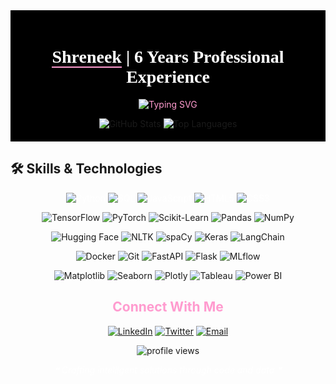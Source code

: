 <!-- GitHub Profile README for Shreneek -->
<div align="center" style="background-color: #000000; padding: 20px;">
  <h1 style="color: #ffffff; font-family: 'Dancing Script', cursive;">
    <span style="border-bottom: 2px solid #ff9bcf;">Shreneek</span> | 6 Years Professional Experience
  </h1>
  
  <!-- Import Google Font -->
  <link href="https://fonts.googleapis.com/css2?family=Dancing+Script:wght@600&display=swap" rel="stylesheet">
  
  <!-- Dynamic Title Animation -->
  <p align="center" style="color: #ff9bcf;">
    <img src="https://readme-typing-svg.herokuapp.com?font=Fira+Code&size=22&duration=3000&pause=1000&color=FF9BCF&center=true&vCenter=true&width=440&lines=Data+Scientist;NLP+Engineer;Agentic+AI+Developer;Deep+Learning+Engineer" alt="Typing SVG" />
  </p>

  <!-- GitHub Stats -->
  <img src="https://github-readme-stats.vercel.app/api?username=shreniek&show_icons=true&count_private=true&hide_border=true&title_color=ff9bcf&icon_color=ffffff&text_color=ffffff&bg_color=000000" alt="GitHub Stats" />
  
  <!-- Top Languages -->
  <img src="https://github-readme-stats.vercel.app/api/top-langs/?username=shreneek&layout=compact&hide_border=true&title_color=ff9bcf&text_color=ffffff&bg_color=000000" alt="Top Languages" />
  

</div>

## 🛠️ Skills & Technologies

<div align="center">

<!-- Programming Languages -->
<p align="center" style="color: #ffffff;">
  <img src="https://img.shields.io/badge/Python-3776AB?style=for-the-badge&logo=python&logoColor=white" alt="Python" />
  <img src="https://img.shields.io/badge/SQL-4479A1?style=for-the-badge&logo=postgresql&logoColor=white" alt="SQL" />
  <img src="https://img.shields.io/badge/JavaScript-F7DF1E?style=for-the-badge&logo=javascript&logoColor=black" alt="JavaScript" />
  <img src="https://img.shields.io/badge/HTML5-E34F26?style=for-the-badge&logo=html5&logoColor=white" alt="HTML5" />
  <img src="https://img.shields.io/badge/CSS3-1572B6?style=for-the-badge&logo=css3&logoColor=white" alt="CSS3" />
</p>

<!-- Data Science & ML Frameworks -->
<p align="center">
  <img src="https://img.shields.io/badge/TensorFlow-FF6F00?style=for-the-badge&logo=tensorflow&logoColor=white" alt="TensorFlow" />
  <img src="https://img.shields.io/badge/PyTorch-EE4C2C?style=for-the-badge&logo=pytorch&logoColor=white" alt="PyTorch" />
  <img src="https://img.shields.io/badge/scikit--learn-F7931E?style=for-the-badge&logo=scikit-learn&logoColor=white" alt="Scikit-Learn" />
  <img src="https://img.shields.io/badge/Pandas-150458?style=for-the-badge&logo=pandas&logoColor=white" alt="Pandas" />
  <img src="https://img.shields.io/badge/NumPy-013243?style=for-the-badge&logo=numpy&logoColor=white" alt="NumPy" />
</p>

<!-- NLP & Deep Learning -->
<p align="center">
  <img src="https://img.shields.io/badge/Hugging_Face-FFD21E?style=for-the-badge" alt="Hugging Face" />
  <img src="https://img.shields.io/badge/NLTK-3776AB?style=for-the-badge" alt="NLTK" />
  <img src="https://img.shields.io/badge/spaCy-09A3D5?style=for-the-badge" alt="spaCy" />
  <img src="https://img.shields.io/badge/Keras-D00000?style=for-the-badge&logo=keras&logoColor=white" alt="Keras" />
  <img src="https://img.shields.io/badge/LangChain-000000?style=for-the-badge" alt="LangChain" />
</p>

<!-- Other Tools & Technologies -->
<p align="center">
  <img src="https://img.shields.io/badge/Docker-2496ED?style=for-the-badge&logo=docker&logoColor=white" alt="Docker" />
  <img src="https://img.shields.io/badge/Git-F05032?style=for-the-badge&logo=git&logoColor=white" alt="Git" />
  <img src="https://img.shields.io/badge/FastAPI-009688?style=for-the-badge&logo=fastapi&logoColor=white" alt="FastAPI" />
  <img src="https://img.shields.io/badge/Flask-000000?style=for-the-badge&logo=flask&logoColor=white" alt="Flask" />
  <img src="https://img.shields.io/badge/MLflow-0194E2?style=for-the-badge&logo=mlflow&logoColor=white" alt="MLflow" />
</p>

<!-- Data Visualization & BI -->
<p align="center">
  <img src="https://img.shields.io/badge/Matplotlib-3776AB?style=for-the-badge" alt="Matplotlib" />
  <img src="https://img.shields.io/badge/Seaborn-3776AB?style=for-the-badge" alt="Seaborn" />
  <img src="https://img.shields.io/badge/Plotly-3F4F75?style=for-the-badge&logo=plotly&logoColor=white" alt="Plotly" />
  <img src="https://img.shields.io/badge/Tableau-E97627?style=for-the-badge&logo=tableau&logoColor=white" alt="Tableau" />
  <img src="https://img.shields.io/badge/Power_BI-F2C811?style=for-the-badge&logo=powerbi&logoColor=black" alt="Power BI" />
</p>

</div>

<!-- Connect Section -->
<h2 align="center" style="color: #ff9bcf;">Connect With Me</h2>
<p align="center">
  <a href="https://www.linkedin.com/in/shreneek/"><img src="https://img.shields.io/badge/LinkedIn-0077B5?style=for-the-badge&logo=linkedin&logoColor=white" alt="LinkedIn" /></a>
  <a href="https://twitter.com/shreneek"><img src="https://img.shields.io/badge/Twitter-1DA1F2?style=for-the-badge&logo=twitter&logoColor=white" alt="Twitter" /></a>
  <a href="mailto:contact@shreneek.com"><img src="https://img.shields.io/badge/Email-D14836?style=for-the-badge&logo=gmail&logoColor=white" alt="Email" /></a>
</p>

<!-- Profile Views Counter -->
<p align="center">
  <img src="https://komarev.com/ghpvc/?username=shreniek&color=ff9bcf&style=flat-square&label=Profile+Views" alt="profile views">
</p>

<!-- Footer -->
<p align="center" style="color: #ffffff;">
  <i>❝ Crafting intelligent solutions through code and data ❞</i>
</p>
